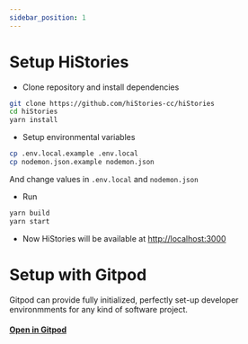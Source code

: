 ```yaml
---
sidebar_position: 1
---
```


# Setup HiStories


- Clone repository and install dependencies
```bash
git clone https://github.com/hiStories-cc/hiStories
cd hiStories
yarn install
```
- Setup environmental variables
```bash
cp .env.local.example .env.local
cp nodemon.json.example nodemon.json
```
And change values in `.env.local` and `nodemon.json`

- Run
```bash
yarn build
yarn start
```

- Now HiStories will be available at [http://localhost:3000](http://localhost:3000)

# Setup with Gitpod

Gitpod can provide fully initialized, perfectly set-up developer environmments for any kind of software project. 

#### [Open in Gitpod](https://gitpod.io/#https://github.com/hiStories-cc/hiStories)
